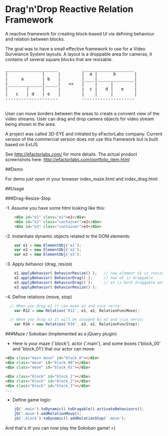 Drag'n'Drop Reactive Relation Framework
=======================================

A reactive framework for creating block-based UI via defining behaviour and relation between blocks.

The goal was to have a small effective framework to use for a Video Survelance System layouts. 
A layout is a droppable area for cameras, it contains of several square blocks that are resizable.

<pre>
____________________         ____________________ 
|             |     |        |  a |      b       | 
|     a       | b   |        |____|______________|
|_____________|_____|   =>   |    |     |        |
|       |     |     |        |  c |   d |   e    |   
|   c   | d   | e   |        |    |     |        |  
--------------------         --------------------   

</pre>

User can move borders between the areas to create a convient view of the video streams.
User can drag and drop camera objects for video stream being shown in the area.

A project was called 3D-EYE and initiated by eFactorLabs company.
Current version of the commercial version does not use this framework but is built based on ExtJS.

See http://efactorlabs.com/ for more details.
The actual product screenshots here: http://efactorlabs.com/portfolio_item.html


##Demo

For demo just open in your browser index_maze.html and index_drag.html

##Usage

###Drag-Resize-Stop

-1. Assume you have some html looking like this:
```html
	<div id="e1" class="e1">e1</div>
	<div id="e2" class="container">e2</div>
	<div id="e3" class="container">e3</div>
```
-2. Instantiate dynamic objects related to the DOM elements:
```js
	var e1 = new ElementObj('e1');
	var e2 = new ElementObj('e2');
	var e3 = new ElementObj('e3');
```
-3. Apply behavior (drag, resize)
```js
	e1.applyBehavior( BehaviorResize() );   // now element e1 is resizeable
	e2.applyBehavior( BehaviorDrag() );     // now e2 is draggable
	e3.applyBehavior( BehaviorDrag() );     // e3 is both draggable and resizeable
	e3.applyBehavior( BehaviorResize() );
```
-4. Define relations (move, stop)
```js
  // When you drag e1 it can move e2 and vice versa:
	var R12 = new Relation('R12', e1, e2, RelationFuncMove);

  // When you drag e3 it will be stopped by e2 and vice versa:
	var R34 = new Relation('R34', e3, e2, RelationFuncStop);
```

###Maze / Sokoban (implemented as a jQuery plugin)

- Here is your maze ('.block'), actor ('.main'), and some boxes ('block_00' and 'block_01') that our actor can move:
```html
<div class="main move" id="block_0"></div>
<div class="move" id="block_00"></div>
<div class="move" id="block_01"></div>

<div class="block" id="block_1"></div>
<div class="block" id="block_2"></div>
<div class="block" id="block_3"></div>
...
```
- Define game logic:
```js
	jQ('.main').toDynamic().toDragable().activateBehaviours();
	jQ('.move').addRelationMove();
	jQ('.block').toDynamic().addRelationStop('.move');
```
And that's it! you can now play the Sokoban game! =)

